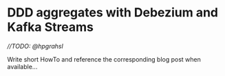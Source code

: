 # DDD aggregates with Debezium and Kafka Streams

_//TODO: @hpgrahsl_

Write short HowTo and reference the corresponding blog post when available...
